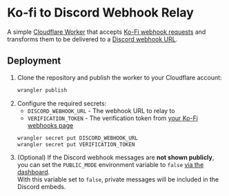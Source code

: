 # Ko-fi to Discord Webhook Relay

A simple [Cloudflare Worker](https://workers.cloudflare.com/) that accepts [Ko-Fi webhook requests](https://ko-fi.com/manage/webhooks) and transforms them to be delivered to a [Discord webhook URL](https://support.discord.com/hc/en-us/articles/228383668-Intro-to-Webhooks).


## Deployment
1. Clone the repository and publish the worker to your Cloudflare account:
    ```bash
    wrangler publish
    ```
2. Configure the required secrets:
    - `DISCORD_WEBHOOK_URL` - The webhook URL to relay to
    - `VERIFICATION_TOKEN` - The verification token from [your Ko-Fi webhooks page](https://ko-fi.com/manage/webhooks)
    ```bash
    wrangler secret put DISCORD_WEBHOOK_URL
    wrangler secret put VERIFICATION_TOKEN
    ```
3. (Optional) If the Discord webhook messages are **not shown publicly**,  you can set the `PUBLIC_MODE` environment variable to `false` [via the dashboard](https://developers.cloudflare.com/workers/platform/environment-variables/#adding-environment-variables-via-the-dashboard).\
    With this variable set to `false`, private messages will be included in the Discord embeds.
